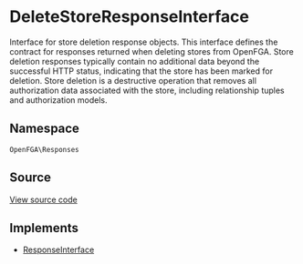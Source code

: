# DeleteStoreResponseInterface

Interface for store deletion response objects. This interface defines the contract for responses returned when deleting stores from OpenFGA. Store deletion responses typically contain no additional data beyond the successful HTTP status, indicating that the store has been marked for deletion. Store deletion is a destructive operation that removes all authorization data associated with the store, including relationship tuples and authorization models.

## Namespace
`OpenFGA\Responses`

## Source
[View source code](https://github.com/evansims/openfga-php/blob/main/src/Responses/DeleteStoreResponseInterface.php)

## Implements
* [ResponseInterface](ResponseInterface.md)



